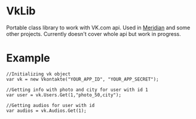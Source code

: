 # VkLib
Portable class library to work with VK.com api. Used in [Meridian](https://github.com/Stealth2012/meridian) and some other projects.
Currently doesn't cover whole api but work in progress.

# Example
```
//Initializing vk object
var vk = new Vkontakte("YOUR_APP_ID", "YOUR_APP_SECRET");

//Getting info with photo and city for user with id 1
var user = vk.Users.Get(1,"photo_50,city");

//Getting audios for user with id
var audios = vk.Audios.Get(1);
```
